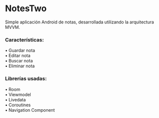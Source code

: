 # NotesTwo
Simple aplicación Android de notas, desarrollada utilizando la arquitectura MVVM.

<h3>Características:</h3>
• Guardar nota
<br>
• Editar nota
<br>
• Buscar nota
<br>
• Eliminar nota

<h3>Librerías usadas:</h3>
• Room
<br>
• Viewmodel
<br>
• Livedata
<br>
• Coroutines
<br>
• Navigation Component
